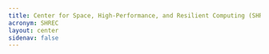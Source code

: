 ```yaml
---
title: Center for Space, High-Performance, and Resilient Computing (SHREC)
acronym: SHREC
layout: center
sidenav: false
---
```

